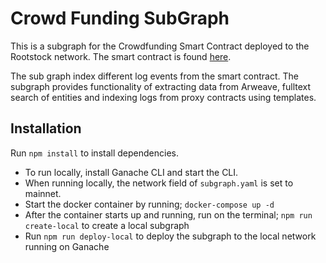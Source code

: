 # Crowd Funding SubGraph

This is a subgraph for the Crowdfunding Smart Contract deployed to the Rootstock network. The smart contract is found [here](https://github.com/jamiebones/crowd_funding_begi_begi).

The sub graph index different log events from the smart contract. The subgraph provides functionality of extracting data from Arweave, fulltext search of entities and indexing logs from proxy contracts using templates.

## Installation

Run ````npm install```` to install dependencies. 

* To run locally, install Ganache CLI and start the CLI. 
* When running locally, the network field of ````subgraph.yaml```` is set to mainnet.
* Start the docker container by running; ````docker-compose up -d````
* After the container starts up and running, run on the terminal; ````npm run create-local```` to create a local subgraph
* Run ````npm run deploy-local```` to deploy the subgraph to the local network running on Ganache
  